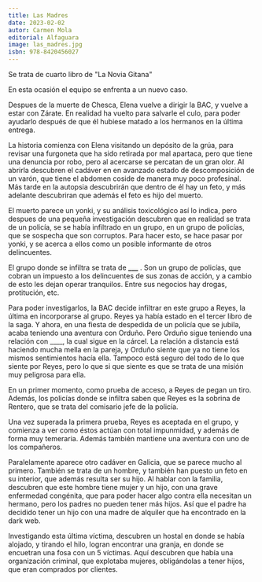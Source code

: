 ```yaml
---
title: Las Madres
date: 2023-02-02
autor: Carmen Mola
editorial: Alfaguara
image: las_madres.jpg
isbn: 978-8420456027
---
```


Se trata de cuarto libro de "La Novia Gitana"

En esta ocasión el equipo se enfrenta a un nuevo caso.

Despues de la muerte de Chesca, Elena vuelve a dirigir la BAC, y vuelve a estar con Zárate. En realidad ha vuelto para salvarle el culo, para poder ayudarlo después de que él hubiese matado a los hermanos en la última entrega.

La historia comienza con Elena visitando un depósito de la grúa, para revisar una furgoneta que ha sido retirada por mal apartaca, pero que tiene una denuncia por robo, pero al acercarse se percatan de un gran olor. Al abrirla descubren el cadáver en en avanzado estado de descomposición de un varón, que tiene el abdomen coside de manera muy poco profesinal. Más tarde en la autopsia descubrirán que dentro de él hay un feto, y más adelante descubriran que además el feto es hijo del muerto.

El muerto parece un yonki, y su análisis toxicológico así lo indica, pero despues de una pequeña investigación descubren que en realidad se trata de un policía, se se había infiltrado en un grupo, en un grupo de policías, que se sospecha que son corruptos. Para hacer esto, se hace pasar por yonki, y se acerca a ellos como un posible informante de otros delincuentes.

El grupo donde se infiltra se trata de **\_\_\_** . Son un grupo de policías, que cobran un impuesto a los delincuentes de sus zonas de acción, y a cambio de esto les dejan operar tranquilos. Entre sus negocios hay drogas, protitución, etc.

Para poder investigarlos, la BAC decide infiltrar en este grupo a Reyes, la última en incorporarse al grupo.
Reyes ya había estado en el tercer libro de la saga. Y ahora, en una fiesta de despedida de un policía que se jubila, acaba teniendo una aventura con Orduño. Pero Orduño sigue teniendo una relación con \_\_\_\_, la cual sigue en la cárcel. La relación a distancia está haciendo mucha mella en la pareja, y Orduño siente que ya no tiene los mismos sentimientos hacía ella. Tampoco está seguro del todo de lo que siente por Reyes, pero lo que si que siente es que se trata de una misión muy peligrosa para ella.

En un primer momento, como prueba de acceso, a Reyes de pegan un tiro. Además, los policías donde se infiltra saben que Reyes es la sobrina de Rentero, que se trata del comisario jefe de la policía.

Una vez superada la primera prueba, Reyes es aceptada en el grupo, y comienza a ver como éstos actúan con total impunmidad, y además de forma muy temeraria. Además también mantiene una aventura con uno de los compañeros.

Paralelamente aparece otro cadáver en Galicia, que se parece mucho al primero. También se trata de un hombre, y también han puesto un feto en su interior, que además resulta ser su hijo. Al hablar con la familia, descubren que este hombre tiene mujer y un hijo, con una grave enfermedad congénita, que para poder hacer algo contra ella necesitan un hermano, pero los padres no pueden tener más hijos. Así que el padre ha decidido tener un hijo con una madre de alquiler que ha encontrado en la dark web.

Investigando esta última víctima, descubren un hostal en donde se había alojado, y tirando el hilo, logran encontrar una granja, en donde se encuetran una fosa con un 5 víctimas. Aquí descubren que había una organización criminal, que explotaba mujeres, obligándolas a tener hijos, que eran comprados por clientes.
